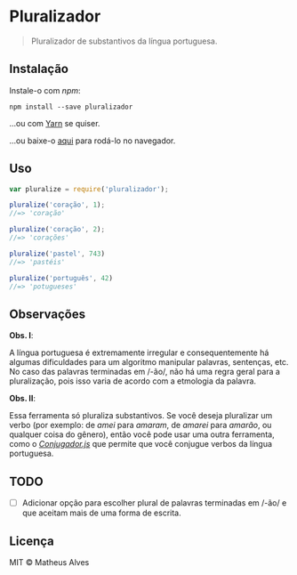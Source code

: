 # Pluralizador

> Pluralizador de substantivos da língua portuguesa.

## Instalação

Instale-o com *npm*:

```
npm install --save pluralizador
```

...ou com [Yarn](https://yarnpkg.com/) se quiser.

...ou baixe-o [aqui](https://github.com/theuves/pluralizador.js/archive/master.zip)
para rodá-lo no navegador.


## Uso

```js
var pluralize = require('pluralizador');

pluralize('coração', 1);
//=> 'coração'

pluralize('coração', 2);
//=> 'corações'

pluralize('pastel', 743)
//=> 'pastéis'

pluralize('português', 42)
//=> 'potugueses'
```

## Observações

**Obs. I**:

A língua portuguesa é extremamente irregular e consequentemente há algumas
dificuldades para um algoritmo manipular palavras, sentenças, etc. No caso das
palavras terminadas em /-ão/, não há uma regra geral para a pluralização, pois
isso varia de acordo com a etmologia da palavra.

**Obs. II**:

Essa ferramenta só pluraliza substantivos. Se você deseja pluralizar um verbo
(por exemplo: de *amei* para *amaram*, de *amarei* para *amarão*, ou qualquer
coisa do gênero), então você pode usar uma outra ferramenta, como o
[*Conjugador.js*](https://github.com/theuves/conjugador.js) que permite que
você conjugue verbos da língua portuguesa.

## TODO

- [ ] Adicionar opção para escolher plural de palavras terminadas em /-ão/ e
que aceitam mais de uma forma de escrita.

## Licença

MIT &copy; Matheus Alves